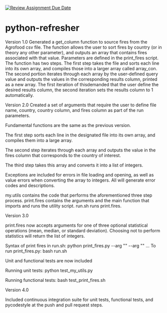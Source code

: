 [![Review Assignment Due Date](https://classroom.github.com/assets/deadline-readme-button-24ddc0f5d75046c5622901739e7c5dd533143b0c8e959d652212380cedb1ea36.svg)](https://classroom.github.com/a/oQi7O4AA)
# python-refresher

Version 1.0
Generated a get_column function to source fires from the Agrofood csv file. 
The function allows the user to sort fires by country (or in theory any other parameter), 
and outputs an array that contains fires associated with that value. Parameters are defined
in the print_fires script. The function has two steps. 
The first step takes the file and sorts each line into its own array, 
and compiles those into a larger array called array_con. 
The second portion iterates through each array by the user-defined 
query value and outputs the values in the corresponding results column, 
printed as a new array. 
The first iteration of thisdemanded that the user define the desired results column, 
the second iteration sets the results column to 1 automatically.

Version 2.0
Created a set of arguments that require the user to define file name, country,
country column, and fires column as part of the run parameters.

Fundamental functions are the same as the previous version. 

The first step sorts each line in the designated file into its own array, 
and compiles them into a large array. 

The second step iterates through each array and outputs the value in the fires
column that corresponds to the country of interest. 

The third step takes this array and converts it into a list of integers. 

Exceptions are included for errors in file loading and opening, as well as
value errors when converting the array to integers. All will generate error codes
and descriptions.

my.utils contains the code that performs the aforementioned three step process.
print.fires contains the arguments and the main function that imports and runs the
utility script. run.sh runs print.fires.

Version 3.0

print.fires now accepts arguments for one of three optional statistical operations 
(mean, median, or standard deviation). Choosing not to perform statistics will return the
list of integers.

Syntax of print fires in run.sh: python print_fires.py --arg "" --arg "" ...
To run print_fires.py: bash run.sh

Unit and functional tests are now included

Running unit tests:
python test_my_utils.py

Running functional tests:
bash test_print_fires.sh

Version 4.0

Included continuous integration suite for unit tests, functional tests, and pycodestyle 
at the push and pull request steps.   
